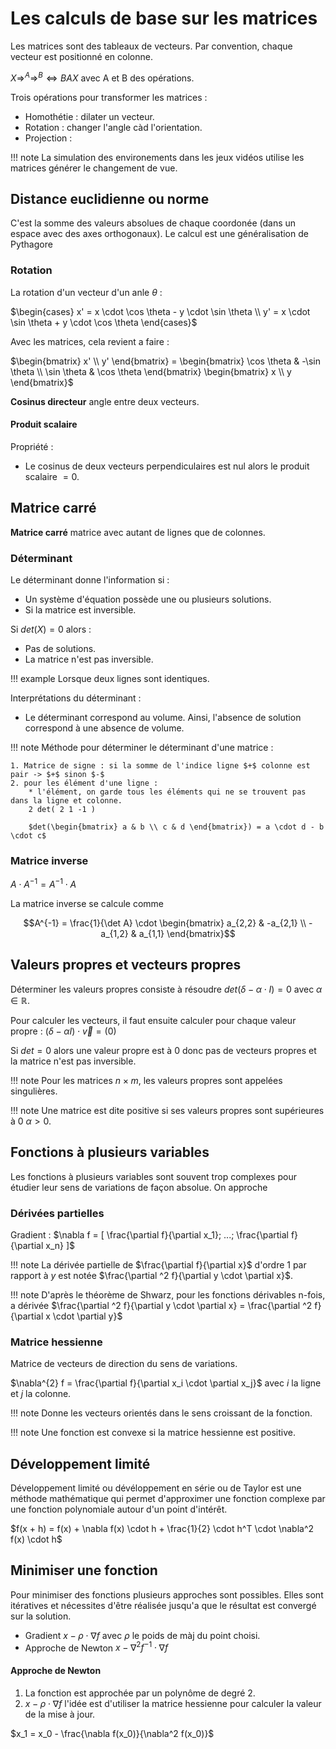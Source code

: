 # Les calculs de base sur les matrices

Les matrices sont des tableaux de vecteurs. Par convention, chaque vecteur est positionné en colonne.

$X \Rightarrow^A \Rightarrow ^B \Leftrightarrow BAX$ avec A et B des opérations.

Trois opérations pour transformer les matrices :

* Homothétie : dilater un vecteur.
* Rotation : changer l'angle càd l'orientation.
* Projection : 

!!! note
    La simulation des environements dans les jeux vidéos utilise les matrices générer le changement de vue.

## Distance euclidienne ou norme

C'est la somme des valeurs absolues de chaque coordonée (dans un espace avec des axes orthogonaux).
Le calcul est une généralisation de Pythagore

### Rotation 

La rotation d'un vecteur d'un anle $\theta$ :

$\begin{cases}
 x' = x \cdot \cos \theta - y \cdot \sin \theta \\
 y' = x \cdot \sin \theta + y \cdot \cos \theta
\end{cases}$

Avec les matrices, cela revient a faire :

$\begin{bmatrix} x' \\ y' \end{bmatrix} = 
\begin{bmatrix}
    \cos \theta & -\sin \theta \\ \sin \theta & \cos \theta
 \end{bmatrix}
\begin{bmatrix} x \\ y \end{bmatrix}$

__Cosinus directeur__ angle entre deux vecteurs.

#### Produit scalaire

Propriété :

* Le cosinus de deux vecteurs perpendiculaires est nul alors le produit scalaire $= 0$.

## Matrice carré

__Matrice carré__ matrice avec autant de lignes que de colonnes.

### Déterminant

Le déterminant donne l'information si : 

* Un système d'équation possède une ou plusieurs solutions.
* Si la matrice est inversible.

Si $det(X) = 0$ alors :

* Pas de solutions.
* La matrice n'est pas inversible.

!!! example
    Lorsque deux lignes sont identiques.

Interprétations du déterminant :

* Le déterminant correspond au volume. Ainsi, l'absence de solution correspond à une absence de volume.

!!! note
    Méthode pour déterminer le déterminant d'une matrice : 

    1. Matrice de signe : si la somme de l'indice ligne $+$ colonne est pair -> $+$ sinon $-$
    2. pour les élément d'une ligne :
        * l'élément, on garde tous les éléments qui ne se trouvent pas dans la ligne et colonne.
        2 det( 2 1 -1 )

        $det(\begin{bmatrix} a & b \\ c & d \end{bmatrix}) = a \cdot d - b \cdot c$

### Matrice inverse

$A \cdot A^{-1} = A^{-1} \cdot A$

La matrice inverse se calcule comme 

$$A^{-1} = \frac{1}{\det A} \cdot \begin{bmatrix} a_{2,2} & -a_{2,1} \\ -a_{1,2} & a_{1,1} \end{bmatrix}$$

## Valeurs propres et vecteurs propres

Déterminer les valeurs propres consiste à résoudre $det(\delta - \alpha \cdot I) = 0$  avec $\alpha \in \mathbb{R}$.

Pour calculer les vecteurs, il faut ensuite calculer pour chaque valeur propre : $(\delta - \alpha I) \cdot \vec{v} = (0)$

Si $det = 0$ alors une valeur propre est à 0 donc pas de vecteurs propres et la matrice n'est pas inversible.

!!! note
    Pour les matrices $n \times m$, les valeurs propres sont appelées singulières.

!!! note
    Une matrice est dite positive si ses valeurs propres sont supérieures à 0 $\alpha \gt 0$.

## Fonctions à plusieurs variables

Les fonctions à plusieurs variables sont souvent trop complexes pour étudier leur sens de variations de façon absolue. On approche 

### Dérivées partielles

Gradient : $\nabla f = [ \frac{\partial f}{\partial x_1}; ...; \frac{\partial f}{\partial x_n} ]$

!!! note
    La dérivée partielle de $\frac{\partial f}{\partial x}$ d'ordre 1 par rapport à $y$ est notée $\frac{\partial ^2 f}{\partial y \cdot \partial x}$.

!!! note
    D'après le théorème de Shwarz, pour les fonctions dérivables n-fois, a dérivée $\frac{\partial ^2 f}{\partial y \cdot \partial x} = \frac{\partial ^2 f}{\partial x \cdot \partial y}$

### Matrice hessienne

Matrice de vecteurs de direction du sens de variations.

$\nabla^{2} f = \frac{\partial f}{\partial x_i \cdot \partial x_j}$ avec $i$ la ligne et $j$ la colonne.

!!! note
    Donne les vecteurs orientés dans le sens croissant de la fonction.

!!! note
    Une fonction est convexe si la matrice hessienne est positive.

## Développement limité

Développement limité ou dévéloppement en série ou de Taylor est une méthode mathématique qui permet d'approximer une fonction complexe par une fonction polynomiale autour d'un point d'intérêt.

$f(x + h) = f(x) + \nabla f(x) \cdot h + \frac{1}{2} \cdot h^T \cdot \nabla^2 f(x) \cdot h$


## Minimiser une fonction

Pour minimiser des fonctions plusieurs approches sont possibles. Elles sont itératives et nécessites d'être réalisée jusqu'a que le résultat est convergé sur la solution.

* Gradient $x - \rho \cdot \nabla f$ avec $\rho$ le poids de màj du point choisi.
* Approche de Newton $x - \nabla ^2 f^{-1} \cdot \nabla f$

#### Approche de Newton

1. La fonction est approchée par un polynôme de degré 2.
2. $x - \rho \cdot \nabla f$ l'idée est d'utiliser la matrice hessienne pour calculer la valeur de la mise à jour.

$x_1 = x_0 - \frac{\nabla f(x_0)}{\nabla^2 f(x_0)}$